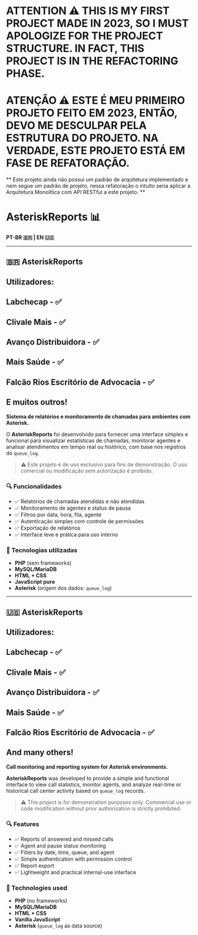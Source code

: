 # ATTENTION ⚠️ THIS IS MY FIRST PROJECT MADE IN 2023, SO I MUST APOLOGIZE FOR THE PROJECT STRUCTURE. IN FACT, THIS PROJECT IS IN THE REFACTORING PHASE.
# ATENÇÃO ⚠️ ESTE É MEU PRIMEIRO PROJETO FEITO EM 2023, ENTÃO, DEVO ME DESCULPAR PELA ESTRUTURA DO PROJETO. NA VERDADE, ESTE PROJETO ESTÁ EM FASE DE REFATORAÇÃO.
** Este projeto ainda não possui um padrão de arquitetura implementado e nem segue um padrão de projeto, nessa refatoração o intuito seria aplicar a Arquitetura Monolítica com API RESTful a este projeto. **


# AsteriskReports 📊

**PT-BR 🇧🇷 | EN 🇺🇸**

---

## 🇧🇷 AsteriskReports
## Utilizadores:
## Labchecap - ✅
## Clivale Mais - ✅
## Avanço Distribuidora - ✅
## Mais Saúde - ✅
## Falcão Rios Escritório de Advocacia - ✅
## E muitos outros!

**Sistema de relatórios e monitoramento de chamadas para ambientes com Asterisk.**

O **AsteriskReports** foi desenvolvido para fornecer uma interface simples e funcional para visualizar estatísticas de chamadas, monitorar agentes e analisar atendimentos em tempo real ou histórico, com base nos registros do `queue_log`.

> ⚠️ Este projeto é de uso exclusivo para fins de demonstração. O uso comercial ou modificação sem autorização é proibido.

### 🔍 Funcionalidades

- ✅ Relatórios de chamadas atendidas e não atendidas
- ✅ Monitoramento de agentes e status de pausa
- ✅ Filtros por data, hora, fila, agente
- ✅ Autenticação simples com controle de permissões
- ✅ Exportação de relatórios
- ✅ Interface leve e prática para uso interno

### 🚀 Tecnologias utilizadas

- **PHP** (sem frameworks)
- **MySQL/MariaDB**
- **HTML + CSS**
- **JavaScript puro**
- **Asterisk** (origem dos dados: `queue_log`)



---

## 🇺🇸 AsteriskReports
## Utilizadores:
## Labchecap - ✅
## Clivale Mais - ✅
## Avanço Distribuidora - ✅
## Mais Saúde - ✅
## Falcão Rios Escritório de Advocacia - ✅
## And many others!

**Call monitoring and reporting system for Asterisk environments.**

**AsteriskReports** was developed to provide a simple and functional interface to view call statistics, monitor agents, and analyze real-time or historical call center activity based on `queue_log` records.

> ⚠️ This project is for demonstration purposes only. Commercial use or code modification without prior authorization is strictly prohibited.

### 🔍 Features

- ✅ Reports of answered and missed calls
- ✅ Agent and pause status monitoring
- ✅ Filters by date, time, queue, and agent
- ✅ Simple authentication with permission control
- ✅ Report export
- ✅ Lightweight and practical internal-use interface

### 🚀 Technologies used

- **PHP** (no frameworks)
- **MySQL/MariaDB**
- **HTML + CSS**
- **Vanilla JavaScript**
- **Asterisk** (`queue_log` as data source)

